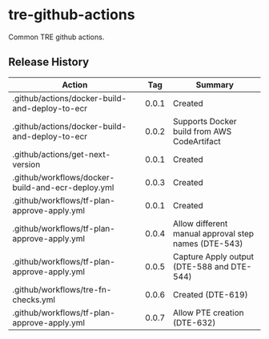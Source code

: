 # tre-github-actions

Common TRE github actions.

## Release History

| Action                                            | Tag   | Summary                                              |
| ------------------------------------------------- | ----- | ---------------------------------------------------- |
| .github/actions/docker-build-and-deploy-to-ecr    | 0.0.1 | Created                                              |
| .github/actions/docker-build-and-deploy-to-ecr    | 0.0.2 | Supports Docker build from AWS CodeArtifact          |
| .github/actions/get-next-version                  | 0.0.1 | Created                                              |
| .github/workflows/docker-build-and-ecr-deploy.yml | 0.0.3 | Created                                              |
| .github/workflows/tf-plan-approve-apply.yml       | 0.0.1 | Created                                              |
| .github/workflows/tf-plan-approve-apply.yml       | 0.0.4 | Allow different manual approval step names (DTE-543) |
| .github/workflows/tf-plan-approve-apply.yml       | 0.0.5 | Capture Apply output (DTE-588 and DTE-544)           |
| .github/workflows/tre-fn-checks.yml               | 0.0.6 | Created (DTE-619)          |                           |
| .github/workflows/tf-plan-approve-apply.yml       | 0.0.7 | Allow PTE creation (DTE-632)